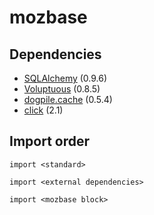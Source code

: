 mozbase
=======

Dependencies
------------

* [SQLAlchemy](http://hg.sqlalchemy.org/sqlalchemy) (0.9.6)
* [Voluptuous](https://github.com/alecthomas/voluptuous) (0.8.5)
* [dogpile.cache](http://dogpilecache.readthedocs.org/en/latest/) (0.5.4)
* [click](http://http://click.pocoo.org/) (2.1)


Import order
------------

    import <standard>

    import <external dependencies>

    import <mozbase block>
